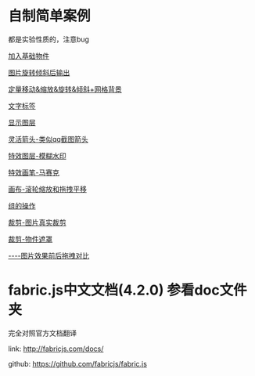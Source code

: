 
# 自制简单案例
都是实验性质的，注意bug


[加入基础物件](https://renzhezhilu.github.io/fabric.js-doc-cn/demo/base/加入基础物件.html)

[图片旋转倾斜后输出](https://renzhezhilu.github.io/fabric.js-doc-cn/demo/base/图片旋转倾斜后输出.html)

[定量移动&缩放&旋转&倾斜+网格背景](https://renzhezhilu.github.io/fabric.js-doc-cn/demo/base/定量移动&缩放&旋转&倾斜+网格背景.html)

[文字标签](https://renzhezhilu.github.io/fabric.js-doc-cn/demo/base/文字标签.html)

[显示图层](https://renzhezhilu.github.io/fabric.js-doc-cn/demo/base/显示图层.html)

[灵活箭头-类似qq截图箭头](https://renzhezhilu.github.io/fabric.js-doc-cn/demo/base/灵活箭头.html)

[特效图层-模糊水印](https://renzhezhilu.github.io/fabric.js-doc-cn/demo/base/特效图层.html)

[特效画笔-马赛克](https://renzhezhilu.github.io/fabric.js-doc-cn/demo/base/特效画笔.html)

[画布-滚轮缩放和拖拽平移](https://renzhezhilu.github.io/fabric.js-doc-cn/demo/base/画布-滚轮缩放和拖拽平移.html)

[组的操作](https://renzhezhilu.github.io/fabric.js-doc-cn/demo/base/组的操作.html)

[裁剪-图片真实裁剪](https://renzhezhilu.github.io/fabric.js-doc-cn/demo/base/裁剪-图片真实裁剪.html)

[裁剪-物件遮罩](https://renzhezhilu.github.io/fabric.js-doc-cn/demo/base/裁剪-物件遮罩.html)

[----图片效果前后拖拽对比](https://renzhezhilu.github.io/fabric.js-doc-cn/demo/base/----图片效果前后拖拽对比.html)



# fabric.js中文文档(4.2.0) 参看doc文件夹
完全对照官方文档翻译

link: http://fabricjs.com/docs/

github: https://github.com/fabricjs/fabric.js

<!-- 

# 按字母顺序分类

- ✅ [ActiveSelection]() 类似Group
- [BaseBrush]()
- [Canvas]() 帆布
- [Circle]() 圆圈
- [CircleBrush]()
- [Color]() 颜色
- [Ellipse]() 椭圆
- [Gradient]() 梯度
- [Group]() 组别
- [Image]() 图片
- [BaseFilter]() 基底细胞
- [Blur]() 模糊
- [Brightness]() 亮度
- [ColorMatrix]()
- [Contrast]() 对比
- [Convolute]() 女名女子名
- [BlendColor]()
- [BlendImage]() Blendmage
- [Gamma]() 伽马
- [Grayscale]() 灰度
- [HueRotation]() 黄河下游
- [Invert]()
- [Noise]() 噪音
- [Pixelate]()
- [RemoveColor]()
- [Resize]() 调整大小
- [Saturation]() 饱和度
- [Intersection]() 十字路口
- [IText]()
- [Line]() 第一行
- [Object]() 对象
- [Path]() 路径
- [Pattern]() 模式
- [PatternBrush]() 图案刷
- [PencilBrush]() 铅笔刷
- [Point]() 重点
- [Polygon]() 多边形
- [Polyline]()
- [Rect]()
- [Shadow]() 阴影
- [SprayBrush]() 喷雾刷
- [StaticCanvas]() 1. StaticCanvas
- [Text]() 文字
- [Textbox]() 文本框
- [Triangle]() 三角形







# 按作用分类

## 主要渲染面 Main rendering surface
- [fabric.Canvas]() 布料画布
- [fabric.StaticCanvas]()  静态画布

## 填充物
- [fabric.Color]() 颜色
- [fabric.Gradient]() 梯度
- [fabric.Pattern]() 图案
- [fabric.Shadow]() 阴影

## 2D 形状(继承了 fabric. Object)

- [fabric.Object]() 对象
    - [fabric.Text]() 文本
        - [fabric.IText]()
    - [fabric.Line]() 线条
    - [fabric.Circle]() 圆形
    - [fabric.Triangle]() 三角形
    - [fabric.Ellipse]() 椭圆
    - [fabric.Rect]() 矩形
    - [fabric.Polyline]() 折线
    - [fabric.Polygon]() 多边形
    - [fabric.Group]() 组
    - [fabric.Path]() 路径
        - [fabric.PathGroup]() 路径组合 
    - [fabric.Image]() 图片
        - [fabric.Image.filters]() 滤镜
        - [BaseFilter]() 基底细胞
        - [Brightness]() 亮度
        - [Convolute]() 女名女子名
        - [GradientTransparency]() 梯度透明度
        - [Grayscale]() 灰度
        - [Invert]()
        - [Mask]() 面具
        - [Noise]() 噪音
        - [Pixelate]()
        - [RemoveWhite]()
        - [Sepia]() 乌贼属
        - [Sepia2]()
        - [Tint]() 淡色


## 2D 实体(不继承 fabric. Object)
- [fabric.Point]() 点
- [fabric.Intersection]() 十字路口

## 命名空间
- [fabric]()
    - [fabric.Observable]() 可观察到
    - [fabric.Collection]() 采集

## 织物实用程序和辅助程序 Fabric utilities and helpers
- [fabric.util]() 有用
    - [fabric.util.object]() 对象
    - [fabric.util.array]() 数组
    - [fabric.util.string]() 字符串
    - [fabric.util.ease]() 运动缓动

## 织物自由绘制笔刷 Fabric freedrawing brushes
- [fabric.BaseBrush]() 刷子
    - [fabric.PencilBrush]() 铅笔刷
    - [fabric.CircleBrush]() 圆刷
    - [fabric.SprayBrush]() 喷雾刷 
    - [fabric.PatternBrush]() 图案刷

##
- []()
- []() -->